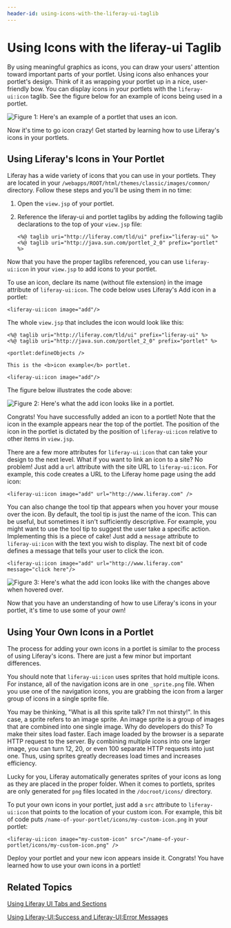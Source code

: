 ```yaml
---
header-id: using-icons-with-the-liferay-ui-taglib
---
```


# Using Icons with the liferay-ui Taglib

By using meaningful graphics as icons, you can draw your users' attention 
toward important parts of your portlet. Using icons also enhances your portlet's
design. Think of it as wrapping your portlet up in a nice, user-friendly bow.
You can display icons in your portlets with the `liferay-ui:icon` taglib.  See
the figure below for an example of icons being used in a portlet.

![Figure 1: Here's an example of a portlet that uses an icon.](../../images/liferay-ui-icon-01.png)

Now it's time to go icon crazy! Get started by learning how to use Liferay's 
icons in your portlets. 

## Using Liferay's Icons in Your Portlet

Liferay has a wide variety of icons that you can use in your portlets. They are 
located in your `/webapps/ROOT/html/themes/classic/images/common/` directory. 
Follow these steps and you'll be using them in no time:

1.  Open the `view.jsp` of your portlet.

2.  Reference the liferay-ui and portlet taglibs by adding the following taglib
    declarations to the top of your `view.jsp` file:
    
        <%@ taglib uri="http://liferay.com/tld/ui" prefix="liferay-ui" %>
        <%@ taglib uri="http://java.sun.com/portlet_2_0" prefix="portlet" %>
 
Now that you have the proper taglibs referenced, you can use `liferay-ui:icon` 
in your `view.jsp` to add icons to your portlet.

To use an icon, declare its name (without file extension) in the image attribute
of `liferay-ui:icon`. The code below uses Liferay's Add icon in a portlet: 

    <liferay-ui:icon image="add"/>

The whole `view.jsp` that includes the icon would look like this: 

    <%@ taglib uri="http://liferay.com/tld/ui" prefix="liferay-ui" %>
    <%@ taglib uri="http://java.sun.com/portlet_2_0" prefix="portlet" %>

    <portlet:defineObjects />

    This is the <b>icon example</b> portlet.

    <liferay-ui:icon image="add"/>
 
The figure below illustrates the code above: 

![Figure 2: Here's what the add icon looks like in a portlet.](../../images/liferay-ui-icon-02.png)

Congrats! You have successfully added an icon to a portlet! Note that the icon in 
the example appears near the top of the portlet. The position of the icon in the
portlet is dictated by the position of `liferay-ui:icon` relative to other items
in `view.jsp`.

There are a few more attributes for `liferay-ui:icon` that can take your design 
to the next level. What if you want to link an icon to a site? No problem! Just 
add a `url` attribute with the site URL to `liferay-ui:icon`. For example, this 
code creates a URL to the Liferay home page using the add icon: 

    <liferay-ui:icon image="add" url="http://www.liferay.com" />

You can also change the tool tip that appears when you hover your mouse over the 
icon. By default, the tool tip is just the name of the icon. This can be useful, 
but sometimes it isn't sufficiently descriptive. For example, you might want to 
use the tool tip to suggest the user take a specific action. Implementing this is 
a piece of cake! Just add a `message` attribute to `liferay-ui:icon` with the 
text you wish to display. The next bit of code defines a message that tells your
user to click the icon. 

    <liferay-ui:icon image="add" url="http://www.liferay.com" message="click here"/>

![Figure 3: Here's what the add icon looks like with the changes above when hovered over.](../../images/liferay-ui-icon-03.png)

Now that you have an understanding of how to use Liferay's icons in your
portlet, it's time to use some of your own!

## Using Your Own Icons in a Portlet

The process for adding your own icons in a portlet is similar to the process of
using Liferay's icons. There are just a few minor but important differences.

You should note that `liferay-ui:icon` uses sprites that hold multiple icons. 
For instance, all of the navigation icons are in one `_sprite.png` file. When 
you use one of the navigation icons, you are grabbing the icon from a larger 
group of icons in a single sprite file. 

You may be thinking, "What is all this sprite talk? I'm not thirsty!". In this 
case, a sprite refers to an image sprite. An image sprite is a group of images 
that are combined into one single image. Why do developers do this? To make
their sites load faster. Each image loaded by the browser is a separate HTTP
request to the server. By combining multiple icons into one larger image, you
can turn 12, 20, or even 100 separate HTTP requests into just one. Thus, using
sprites greatly decreases load times and increases efficiency.

Lucky for you, Liferay automatically generates sprites of your icons as long as
they are placed in the proper folder. When it comes to portlets, sprites are 
only generated for `png` files located in the `/docroot/icons/` directory.

To put your own icons in your portlet, just add a `src` attribute to 
`liferay-ui:icon` that points to the location of your custom icon. For example, 
this bit of code puts `/name-of-your-portlet/icons/my-custom-icon.png` in your 
portlet:

    <liferay-ui:icon image="my-custom-icon" src="/name-of-your-portlet/icons/my-custom-icon.png" />
 
Deploy your portlet and your new icon appears inside it. Congrats! You have
learned how to use your own icons in a portlet!

## Related Topics

[Using Liferay UI Tabs and Sections](/docs/6-2/tutorials/-/knowledge_base/t/using-liferay-ui-tabs-and-sections)

[Using Liferay-UI:Success and Liferay-UI:Error Messages](/docs/6-2/tutorials/-/knowledge_base/t/using-liferay-uisuccess-and-liferay-uierror-message)
